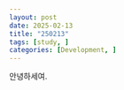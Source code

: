 ```yaml
---
layout: post
date: 2025-02-13
title: "250213"
tags: [study, ]
categories: [Development, ]
---
```


안녕하세여.

